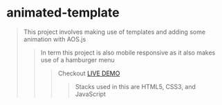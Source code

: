 # animated-template

> This project involves making use of templates and adding some animation with AOS.js
>>In term this project is also mobile responsive as it also makes use of a hamburger menu
>>> Checkout [LIVE DEMO](https://pats101.github.io/animated-template/)
>>>>Stacks used in this are HTML5, CSS3, and JavaScript

